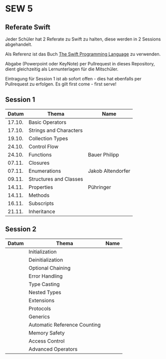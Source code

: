 # SEW 5

## Referate Swift
Jeder Schüler hat 2 Referate zu Swift zu halten, diese  werden in 2 Sessions abgehandelt.

Als Referenz ist das Buch [The Swift Programming Language](https://docs.swift.org/swift-book/) zu verwenden.

Abgabe (Powerpoint oder KeyNote) per Pullrequest in dieses Repository, dient gleichzeitig als Lernunterlagen für die Mitschüler.

Eintragung für Session 1 ist ab sofort offen - dies hat ebenfalls per Pullrequest zu erfolgen. Es gilt first come - first serve!


## Session 1

| Datum | Thema                       | Name                |
|-------|-----------------------------|---------------------|
| 17.10.| Basic Operators             |                     |
| 17.10.| Strings and Characters      |                     |
| 19.10.| Collection Types            |                     |
| 24.10.| Control Flow                |                     |
| 24.10.| Functions                   |  Bauer Philipp      |
| 07.11.| Closures                    |                     |
| 07.11.| Enumerations                |  Jakob Altendorfer  |
| 09.11.| Structures and Classes      |                     |
| 14.11.| Properties                  |   Pühringer         |
| 14.11.| Methods                     |                     |
| 16.11.| Subscripts                  |                     |
| 21.11.| Inheritance                 |                     |


## Session 2

| Datum | Thema                       | Name                |
|-------|-----------------------------|---------------------|
|       | Initialization              |                     |
|       | Deinitialization            |                     |
|       | Optional Chaining           |                     |
|       | Error Handling              |                     |
|       | Type Casting                |                     |
|       | Nested Types                |                     |
|       | Extensions                  |                     |
|       | Protocols                   |                     |
|       | Generics                    |                     |
|       | Automatic Reference Counting|                     |
|       | Memory Safety               |                     |
|       | Access Control              |                     |
|       | Advanced Operators          |                     |
